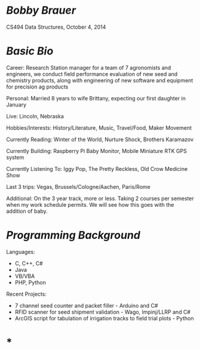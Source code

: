 # *Bobby Brauer*

CS494 Data Structures, October 4, 2014

# *Basic Bio*

Career:  Research Station manager for a team of 7 agronomists and engineers, we conduct field performance evaluation of new seed and chemistry products, along with engineering of new software and equipment for precision ag products

Personal:  Married 8 years to wife Brittany, expecting our first daughter in January

Live:  Lincoln, Nebraska

Hobbies/Interests:  History/Literature, Music, Travel/Food, Maker Movement

Currently Reading:  Winter of the World, Nurture Shock, Brothers Karamazov

Currently Building:  Raspberry Pi Baby Monitor, Mobile Miniature RTK GPS system

Currently Listening To:  Iggy Pop, The Pretty Reckless, Old Crow Medicine Show 

Last 3 trips:  Vegas, Brussels/Cologne/Aachen, Paris/Rome

Additional:  On the 3 year track, more or less.  Taking 2 courses per semester when my work schedule permits.  We will see how this goes with the addition of baby.

# *Programming Background*

Languages:
* C, C++, C#
* Java
* VB/VBA
* PHP, Python

Recent Projects:
* 7 channel seed counter and packet filler - Arduino and C#
* RFID scanner for seed shipment validation - Wago, Impinj/LLRP and C#
* ArcGIS script for tabulation of irrigation tracks to field trial plots - Python

# *
